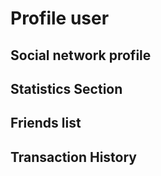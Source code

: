 # Profile user
## Social network profile
## Statistics Section
##  Friends list
## Transaction History
